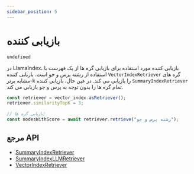 ```yaml
---
sidebar_position: 5
---
```


# بازیابی کننده

`undefined`

در LlamaIndex، بازیابی کننده مورد استفاده برای بازیابی گره ها از یک فهرست با استفاده از رشته پرس و جو است. بازیابی کننده `VectorIndexRetriever` گره های مشابه برتر-k را بازیابی می کند. در عین حال، بازیابی کننده `SummaryIndexRetriever` تمام گره ها را بدون توجه به پرس و جو بازیابی می کند.

```typescript
const retriever = vector_index.asRetriever();
retriever.similarityTopK = 3;

// بازیابی گره ها!
const nodesWithScore = await retriever.retrieve("رشته پرس و جو");
```

## مرجع API

- [SummaryIndexRetriever](../../api/classes/SummaryIndexRetriever.md)
- [SummaryIndexLLMRetriever](../../api/classes/SummaryIndexLLMRetriever.md)
- [VectorIndexRetriever](../../api/classes/VectorIndexRetriever.md)
